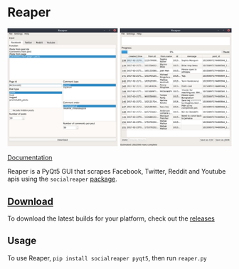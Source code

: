 # Reaper
![Input screenshot](img/both.png)

[Documentation](https://reaper.readthedocs.io)

Reaper is a PyQt5 GUI that scrapes Facebook, Twitter, Reddit and Youtube apis 
using the `socialreaper` [package](https://github.com/ScriptSmith/socialreaper).

## [Download](https://github.com/ScriptSmith/reaper/releases)
To download the latest builds for your platform, check out the [releases](https://github.com/ScriptSmith/reaper/releases)

## Usage
To use Reaper, `pip install socialreaper pyqt5`, then run `reaper.py`
